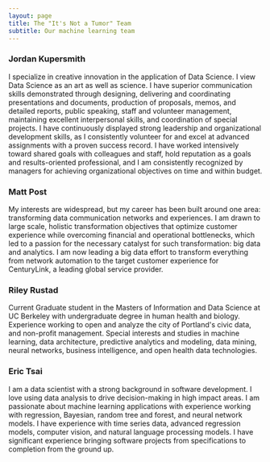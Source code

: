 ```yaml
---
layout: page
title: The "It's Not a Tumor" Team
subtitle: Our machine learning team
---
```



### Jordan Kupersmith

I specialize in creative innovation in the application of Data Science. I view Data Science as an art as well as science. I have superior communication skills demonstrated through designing, delivering and coordinating presentations and documents, production of proposals, memos, and detailed reports, public speaking, staff and volunteer management, maintaining excellent interpersonal skills, and coordination of special projects. I have continuously displayed strong leadership and organizational development skills, as I consistently volunteer for and excel at advanced assignments with a proven success record. I have worked intensively toward shared goals with colleagues and staff, hold reputation as a goals and results-oriented professional, and I am consistently recognized by managers for achieving organizational objectives on time and within budget.

### Matt Post

My interests are widespread, but my career has been built around one area: transforming data communication networks and experiences. I am drawn to large scale, holistic transformation objectives that optimize customer experience while overcoming financial and operational bottlenecks, which led to a passion for the necessary catalyst for such transformation: big data and analytics. I am now leading a big data effort to transform everything from network automation to the target customer experience for CenturyLink, a leading global service provider.

### Riley Rustad

Current Graduate student in the Masters of Information and Data Science at UC Berkeley with undergraduate degree in human health and biology. Experience working to open and analyze the city of Portland's civic data, and non-profit management. Special interests and studies in machine learning, data architecture, predictive analytics and modeling, data mining, neural networks, business intelligence, and open health data technologies.

### Eric Tsai

I am a data scientist with a strong background in software development. I love using data analysis to drive decision-making in high impact areas.  I am passionate about machine learning applications with experience working with regression, Bayesian, random tree and forest, and neural network models.  I have experience with time series data, advanced regression models, computer vision, and natural language processing models. I have significant experience bringing software projects from specifications to completion from the ground up.  
